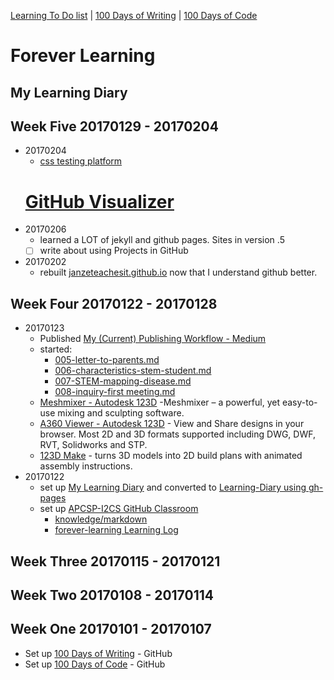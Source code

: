 [Learning To Do list](./learning-to-do-list.md) | [100 Days of Writing](https://github.com/janzeteachesit/100-days-of-writing/blob/master/docs/readme.md) | [100 Days of Code](https://github.com/janzeteachesit/100-days-of-code/blob/master/log.md)

# Forever Learning

## My Learning Diary

<!--
## Week One 20170101 - 20170107
links to 
* []()
-->



## Week Five 20170129 - 20170204
* 20170204
  * [css testing platform ](https://codepen.io/janzeteachesit/pen/dNKMow)
  # [GitHub Visualizer](http://ghv.artzub.com/#user=janzeteachesit)
* 20170206
  * learned a LOT of jekyll and github pages.  Sites in version .5
  - [ ] write about using Projects in GitHub
* 20170202
  * rebuilt [janzeteachesit.github.io](https://janzeteachesit.github.io/) now that I understand github better.
## Week Four 20170122 - 20170128
* 20170123
  * Published [My (Current) Publishing Workflow - Medium](https://janzeteachesit.github.io/100-days-of-writing/004-writing-workflow.html)
  * started:
      * [005-letter-to-parents.md](https://github.com/janzeteachesit/100-days-of-writing/blob/master/posts/005-letter-to-parents.md)
      * [006-characteristics-stem-student.md](https://github.com/janzeteachesit/100-days-of-writing/blob/master/posts/006-characteristics-stem-student.md)
      * [007-STEM-mapping-disease.md](https://github.com/janzeteachesit/100-days-of-writing/blob/master/posts/007-STEM-mapping-disease.md)
      * [008-inquiry-first meeting.md](https://github.com/janzeteachesit/100-days-of-writing/blob/master/posts/008-inquiry-first%20meeting.md)  
  * [Meshmixer - Autodesk 123D](http://www.123dapp.com/3dprint-install) -Meshmixer – a powerful, yet easy-to-use mixing and sculpting software.
  * [A360 Viewer - Autodesk 123D](https://a360.autodesk.com/viewer/) - View and Share designs in your browser. Most 2D and 3D formats supported including DWG, DWF, RVT, Solidworks and STP.
  * [123D Make](http://www.123dapp.com/make) - turns 3D models into 2D build plans with animated assembly instructions.
*  20170122
   * set up [My Learning Diary](https://github.com/janzeteachesit/forever-learning) and converted to [Learning-Diary using gh-pages](https://janzeteachesit.github.io/Learning-Diary/)
   * set up [APCSP-I2CS GitHub Classroom](https://github.com/templetontitan/20162017-classroom-outline)
     * [knowledge/markdown](https://github.com/templetontitan/20162017-classroom-outline/blob/master/knowledge/markdown.md)
     * [forever-learning Learning Log](https://github.com/templetontitan/forever-learning)

## Week Three 20170115 - 20170121


## Week Two 20170108 - 20170114


## Week One 20170101 - 20170107
* Set up [100 Days of Writing](https://github.com/janzeteachesit/100-days-of-writing) - GitHub
* Set up [100 Days of Code](https://github.com/janzeteachesit/100-days-of-code) - GitHub

